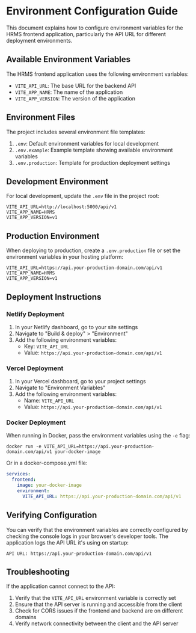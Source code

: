 # Environment Configuration Guide

This document explains how to configure environment variables for the HRMS frontend application, particularly the API URL for different deployment environments.

## Available Environment Variables

The HRMS frontend application uses the following environment variables:

- `VITE_API_URL`: The base URL for the backend API
- `VITE_APP_NAME`: The name of the application
- `VITE_APP_VERSION`: The version of the application

## Environment Files

The project includes several environment file templates:

1. `.env`: Default environment variables for local development
2. `.env.example`: Example template showing available environment variables
3. `.env.production`: Template for production deployment settings

## Development Environment

For local development, update the `.env` file in the project root:

```
VITE_API_URL=http://localhost:5000/api/v1
VITE_APP_NAME=HRMS
VITE_APP_VERSION=v1
```

## Production Environment

When deploying to production, create a `.env.production` file or set the environment variables in your hosting platform:

```
VITE_API_URL=https://api.your-production-domain.com/api/v1
VITE_APP_NAME=HRMS
VITE_APP_VERSION=v1
```

## Deployment Instructions

### Netlify Deployment

1. In your Netlify dashboard, go to your site settings
2. Navigate to "Build & deploy" > "Environment"
3. Add the following environment variables:
   - Key: `VITE_API_URL`
   - Value: `https://api.your-production-domain.com/api/v1`

### Vercel Deployment

1. In your Vercel dashboard, go to your project settings
2. Navigate to "Environment Variables"
3. Add the following environment variables:
   - Name: `VITE_API_URL`
   - Value: `https://api.your-production-domain.com/api/v1`

### Docker Deployment

When running in Docker, pass the environment variables using the `-e` flag:

```
docker run -e VITE_API_URL=https://api.your-production-domain.com/api/v1 your-docker-image
```

Or in a docker-compose.yml file:

```yaml
services:
  frontend:
    image: your-docker-image
    environment:
      VITE_API_URL: https://api.your-production-domain.com/api/v1
```

## Verifying Configuration

You can verify that the environment variables are correctly configured by checking the console logs in your browser's developer tools. The application logs the API URL it's using on startup:

```
API URL: https://api.your-production-domain.com/api/v1
```

## Troubleshooting

If the application cannot connect to the API:

1. Verify that the `VITE_API_URL` environment variable is correctly set
2. Ensure that the API server is running and accessible from the client
3. Check for CORS issues if the frontend and backend are on different domains
4. Verify network connectivity between the client and the API server 